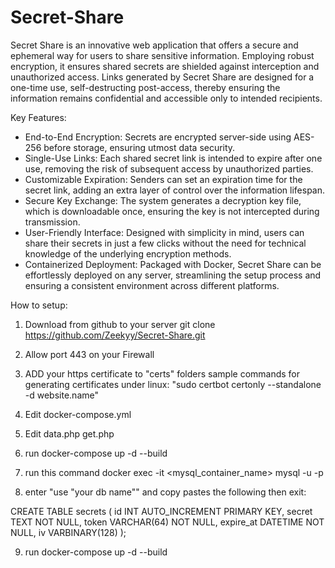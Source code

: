 # Secret-Share
Secret Share is an innovative web application that offers a secure and ephemeral way for users to share sensitive information. Employing robust encryption, it ensures shared secrets are shielded against interception and unauthorized access. Links generated by Secret Share are designed for a one-time use, self-destructing post-access, thereby ensuring the information remains confidential and accessible only to intended recipients.

Key Features:

- End-to-End Encryption: Secrets are encrypted server-side using AES-256 before storage, ensuring utmost data security.
- Single-Use Links: Each shared secret link is intended to expire after one use, removing the risk of subsequent access by unauthorized parties.
- Customizable Expiration: Senders can set an expiration time for the secret link, adding an extra layer of control over the information lifespan.
- Secure Key Exchange: The system generates a decryption key file, which is downloadable once, ensuring the key is not intercepted during transmission.
- User-Friendly Interface: Designed with simplicity in mind, users can share their secrets in just a few clicks without the need for technical knowledge of the underlying encryption methods.
- Containerized Deployment: Packaged with Docker, Secret Share can be effortlessly deployed on any server, streamlining the setup process and ensuring a consistent environment across different platforms.

How to setup:

1) Download from github to your server
git clone https://github.com/Zeekyy/Secret-Share.git

2) Allow port 443 on your Firewall

3) ADD your https certificate to "certs" folders
sample commands for generating certificates under linux: "sudo certbot certonly --standalone -d website.name"

4) Edit docker-compose.yml

5) Edit data.php get.php

6) run docker-compose up -d --build

7) run this command docker exec -it <mysql_container_name> mysql -u<db username> -p

8) enter "use "your db name"" and copy pastes the following then exit:

CREATE TABLE secrets (
    id INT AUTO_INCREMENT PRIMARY KEY,
    secret TEXT NOT NULL,
    token VARCHAR(64) NOT NULL,
    expire_at DATETIME NOT NULL,
    iv VARBINARY(128)
);

9) run docker-compose up -d --build
